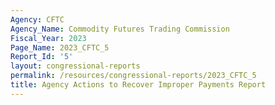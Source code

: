 ```yaml
---
Agency: CFTC
Agency_Name: Commodity Futures Trading Commission
Fiscal_Year: 2023
Page_Name: 2023_CFTC_5
Report_Id: '5'
layout: congressional-reports
permalink: /resources/congressional-reports/2023_CFTC_5
title: Agency Actions to Recover Improper Payments Report
---
```

